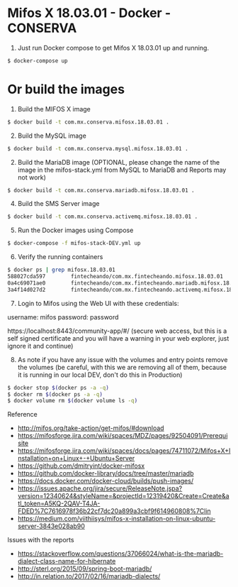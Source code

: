 # Mifos X 18.03.01 - Docker - CONSERVA

1. Just run Docker compose to get Mifos X 18.03.01 up and running.

```bash
$ docker-compose up
```

# Or build the images

1. Build the MIFOS X image

```bash
$ docker build -t com.mx.conserva.mifosx.18.03.01 .
```

2. Build the MySQL image 

```bash
$ docker build -t com.mx.conserva.mysql.mifosx.18.03.01 .
```
2. Build the MariaDB image (OPTIONAL, please change the name of the image in the mifos-stack.yml from MySQL to MariaDB and Reports may not work)

```bash
$ docker build -t com.mx.conserva.mariadb.mifosx.18.03.01 .
```

4. Build the SMS Server image

```bash
$ docker build -t com.mx.conserva.activemq.mifosx.18.03.01 .
```

5. Run the Docker images using Compose

```bash
$ docker-compose -f mifos-stack-DEV.yml up
```

6. Verify the running containers

```bash
$ docker ps | grep mifosx.18.03.01
588027cda597        fintecheando/com.mx.fintecheando.mifosx.18.03.01            "/bin/sh -c /entrypo…"   41 minutes ago      Up 41 minutes       8080/tcp, 0.0.0.0:8443->8443/tcp                           fintecheandomifosdockerubuntu_mifosx_1
0a4c69071ae0        fintecheando/com.mx.fintecheando.mariadb.mifosx.18.03.01    "docker-entrypoint.s…"   41 minutes ago      Up 41 minutes       3306/tcp                                                   fintecheandomifosdockerubuntu_db-server_1
3a4f14d027d2        fintecheando/com.mx.fintecheando.activemq.mifosx.18.03.01   "/app/run.sh"            41 minutes ago      Up 41 minutes       1883/tcp, 5672/tcp, 8161/tcp, 61613-61614/tcp, 61616/tcp   fintecheandomifosdockerubuntu_sms-server_1
```

7. Login to Mifos using the Web UI with these credentials:

username: mifos
password: password

https://localhost:8443/community-app/#/ (secure web access, but this is a self signed certificate and you will have a warning in your web explorer, just ignore it and continue)


8. As note if you have any issue with the volumes and entry points remove the volumes (be careful, with this we are removing all of them, because it is running in our local DEV, don't do this in Production)
```bash
$ docker stop $(docker ps -a -q)
$ docker rm $(docker ps -a -q)
$ docker volume rm $(docker volume ls -q)
```

Reference 

* http://mifos.org/take-action/get-mifos/#download
* https://mifosforge.jira.com/wiki/spaces/MDZ/pages/92504091/Prerequisite
* https://mifosforge.jira.com/wiki/spaces/docs/pages/74711072/Mifos+X+Installation+on+Linux+-+Ubuntu+Server 
* https://github.com/dmitryint/docker-mifosx
* https://github.com/docker-library/docs/tree/master/mariadb
* https://docs.docker.com/docker-cloud/builds/push-images/
* https://issues.apache.org/jira/secure/ReleaseNote.jspa?version=12340624&styleName=&projectId=12319420&Create=Create&atl_token=A5KQ-2QAV-T4JA-FDED%7C7616978f36b22cf7dc20a899a3cbf9f614960808%7Clin
* https://medium.com/viithiisys/mifos-x-installation-on-linux-ubuntu-server-3843e028ab90

Issues with the reports
* https://stackoverflow.com/questions/37066024/what-is-the-mariadb-dialect-class-name-for-hibernate
* http://sterl.org/2015/09/spring-boot-mariadb/
* http://in.relation.to/2017/02/16/mariadb-dialects/
